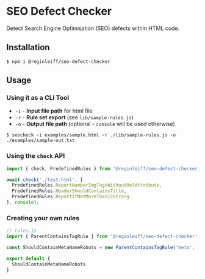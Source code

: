 # SEO Defect Checker
Detect Search Engine Optimisation (SEO) defects within HTML code.

## Installation
```shell
$ npm i @reginleiff/seo-defect-checker
```

## Usage

### Using it as a CLI Tool
- `-i` - **Input file path** for html file
- `-r` - **Rule set export** (see `lib/sample-rules.js`)
- `-o` - **Output file path** (optional - `console` will be used otherwise)
```shell
$ seocheck -i examples/sample.html -r ./lib/sample-rules.js -o ./examples/sample-out.txt
```

### Using the `check` API
```javascript
import { check, PredefinedRules } from '@reginleiff/seo-defect-checker';

await check('./test.html', [
  PredefinedRules.ReportNumberImgTagsWithoutRelAttribute,
  PredefinedRules.HeaderShouldContainsTitle,
  PredefinedRules.ReportIfNotMoreThan15Strong
], console);
```

### Creating your own rules

```javascript
// rules.js
import { ParentContainsTagRule } from '@reginleiff/seo-defect-checker';

const ShouldContainMetaNameRobots = new ParentContainsTagRule('meta', ['name'], ['robots']);

export default {
  ShouldContainMetaNameRobots
}
```



